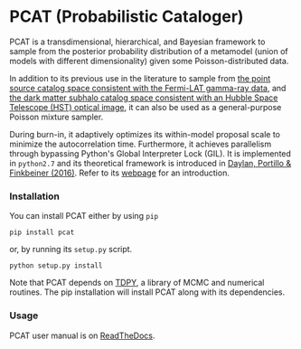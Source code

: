 # PCAT (Probabilistic Cataloger)

PCAT is a transdimensional, hierarchical, and Bayesian framework to sample from the posterior probability distribution of a metamodel (union of models with different dimensionality) given some Poisson-distributed data. 

In addition to its previous use in the literature to sample from [the point source catalog space consistent with the Fermi-LAT gamma-ray data](http://iopscience.iop.org/article/10.3847/1538-4357/aa679e/meta), and [the dark matter subhalo catalog space consistent with an Hubble Space Telescope (HST) optical image](https://arxiv.org/abs/1706.06111), it can also be used as a general-purpose Poisson mixture sampler.

During burn-in, it adaptively optimizes its within-model proposal scale to minimize the autocorrelation time. Furthermore, it achieves parallelism through bypassing Python's Global Interpreter Lock (GIL). It is implemented in ```python2.7``` and its theoretical framework is introduced in [Daylan, Portillo & Finkbeiner (2016)](https://arxiv.org/abs/1607.04637). Refer to its [webpage](http://www.tansudaylan.com/pcat) for an introduction.


### Installation

You can install PCAT either by using ```pip```
```
pip install pcat
```

or, by running its `setup.py` script.

```
python setup.py install
```

Note that PCAT depends on [TDPY](https://github.com/tdaylan/tdpy), a library of MCMC and numerical routines. The pip installation will install PCAT along with its dependencies.

### Usage
PCAT user manual is on [ReadTheDocs](http://pcat.readthedocs.io/en/latest/).

